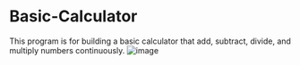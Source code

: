 # Basic-Calculator
This program is for building a basic calculator that add, subtract, divide, and multiply numbers continuously. 
![image](https://github.com/user-attachments/assets/b2e6a5b7-599e-4bb4-97ac-90da5fb22a56)
